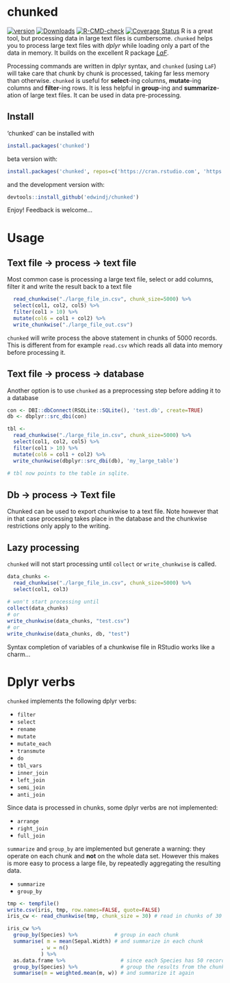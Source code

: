
# chunked

[![version](https://cran.r-project.org/package=chunked)](https://cran.r-project.org/package=chunked)
[![Downloads](https://cranlogs.r-pkg.org/badges/chunked)](https://cran.r-project.org/package=chunked)
[![R-CMD-check](https://github.com/edwindj/chunked/workflows/R-CMD-check/badge.svg)](https://github.com/edwindj/chunked/actions)
[![Coverage
Status](https://coveralls.io/repos/edwindj/chunked/badge.svg?branch=master&service=github)](https://coveralls.io/github/edwindj/chunked?branch=master)
R is a great tool, but processing data in large text files is
cumbersome. `chunked` helps you to process large text files with *dplyr*
while loading only a part of the data in memory. It builds on the
excellent R package [*LaF*](https://github.com/djvanderlaan/LaF).

Processing commands are written in dplyr syntax, and `chunked` (using
`LaF`) will take care that chunk by chunk is processed, taking far less
memory than otherwise. `chunked` is useful for **select**-ing columns,
**mutate**-ing columns and **filter**-ing rows. It is less helpful in
**group**-ing and **summarize**-ation of large text files. It can be
used in data pre-processing.

## Install

‘chunked’ can be installed with

``` r
install.packages('chunked')
```

beta version with:

``` r
install.packages('chunked', repos=c('https://cran.rstudio.com', 'https://edwindj.github.io/drat'))
```

and the development version with:

``` r
devtools::install_github('edwindj/chunked')
```

Enjoy! Feedback is welcome…

# Usage

## Text file -> process -> text file

Most common case is processing a large text file, select or add columns,
filter it and write the result back to a text file

``` r
  read_chunkwise("./large_file_in.csv", chunk_size=5000) %>% 
  select(col1, col2, col5) %>%
  filter(col1 > 10) %>% 
  mutate(col6 = col1 + col2) %>% 
  write_chunkwise("./large_file_out.csv")
```

`chunked` will write process the above statement in chunks of 5000
records. This is different from for example `read.csv` which reads all
data into memory before processing it.

## Text file -> process -> database

Another option is to use `chunked` as a preprocessing step before adding
it to a database

``` r
con <- DBI::dbConnect(RSQLite::SQLite(), 'test.db', create=TRUE)
db <- dbplyr::src_dbi(con)

tbl <- 
  read_chunkwise("./large_file_in.csv", chunk_size=5000) %>% 
  select(col1, col2, col5) %>%
  filter(col1 > 10) %>% 
  mutate(col6 = col1 + col2) %>% 
  write_chunkwise(dbplyr::src_dbi(db), 'my_large_table')
  
# tbl now points to the table in sqlite.
```

## Db -> process -> Text file

Chunked can be used to export chunkwise to a text file. Note however
that in that case processing takes place in the database and the
chunkwise restrictions only apply to the writing.

## Lazy processing

`chunked` will not start processing until `collect` or `write_chunkwise`
is called.

``` r
data_chunks <- 
  read_chunkwise("./large_file_in.csv", chunk_size=5000) %>% 
  select(col1, col3)
  
# won't start processing until
collect(data_chunks)
# or
write_chunkwise(data_chunks, "test.csv")
# or
write_chunkwise(data_chunks, db, "test")
```

Syntax completion of variables of a chunkwise file in RStudio works like
a charm…

# Dplyr verbs

`chunked` implements the following dplyr verbs:

-   `filter`
-   `select`
-   `rename`
-   `mutate`
-   `mutate_each`
-   `transmute`
-   `do`
-   `tbl_vars`
-   `inner_join`
-   `left_join`
-   `semi_join`
-   `anti_join`

Since data is processed in chunks, some dplyr verbs are not implemented:

-   `arrange`
-   `right_join`
-   `full_join`

`summarize` and `group_by` are implemented but generate a warning: they
operate on each chunk and **not** on the whole data set. However this
makes is more easy to process a large file, by repeatedly aggregating
the resulting data.

-   `summarize`
-   `group_by`

``` r
tmp <- tempfile()
write.csv(iris, tmp, row.names=FALSE, quote=FALSE)
iris_cw <- read_chunkwise(tmp, chunk_size = 30) # read in chunks of 30 rows for this example

iris_cw %>% 
  group_by(Species) %>%            # group in each chunk
  summarise( m = mean(Sepal.Width) # and summarize in each chunk
           , w = n()
           ) %>% 
  as.data.frame %>%                  # since each Species has 50 records, results will be in multiple chunks
  group_by(Species) %>%              # group the results from the chunk
  summarise(m = weighted.mean(m, w)) # and summarize it again
```

